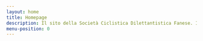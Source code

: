 ```yaml
---
layout: home
title: Homepage
description: Il sito della Società Ciclistica Dilettantistica Fanese. Informazioni e calendario eventi.
menu-position: 0
---
```

